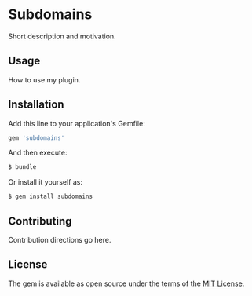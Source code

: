 # Subdomains
Short description and motivation.

## Usage
How to use my plugin.

## Installation
Add this line to your application's Gemfile:

```ruby
gem 'subdomains'
```

And then execute:
```bash
$ bundle
```

Or install it yourself as:
```bash
$ gem install subdomains
```

## Contributing
Contribution directions go here.

## License
The gem is available as open source under the terms of the [MIT License](http://opensource.org/licenses/MIT).
